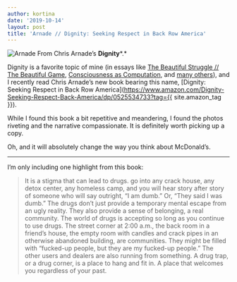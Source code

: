 ```yaml
---
author: kortina
date: '2019-10-14'
layout: post
title: 'Arnade // Dignity: Seeking Respect in Back Row America'
---
```


![Arnade](https://cdn-images-1.medium.com/max/2560/0*EJUf0-rmrbOcP0id)
From Chris Arnade’s **Dignity***.*

Dignity is a favorite topic of mine (in essays like [The Beautiful Struggle // The Beautiful Game](https://kortina.nyc/essays/the-beautiful-struggle-the-beautiful-game/), [Consciousness as Computation](https://kortina.nyc/essays/consciousness-as-computation-learning-from-deep-learning-and-information-theory/), and [many others](https://kortina.nyc/work/)), and I recently read Chris Arnade’s new book bearing this name, [Dignity: Seeking Respect in Back Row America](https://www.amazon.com/Dignity-Seeking-Respect-Back-America/dp/0525534733?tag={{ site.amazon_tag }}).

While I found this book a bit repetitive and meandering, I found the photos riveting and the narrative compassionate. It is definitely worth picking up a copy.

Oh, and it will absolutely change the way you think about McDonald’s.

---

I’m only including one highlight from this book:

> It is a stigma that can lead to drugs. go into any crack house, any detox center, any homeless camp, and you will hear story after story of someone who will say outright, “I am dumb.” Or, “They said I was dumb.” The drugs don’t just provide a temporary mental escape from an ugly reality. They also provide a sense of belonging, a real community. The world of drugs is accepting so long as you continue to use drugs. The street corner at 2:00 a.m., the back room in a friend’s house, the empty room with candles and crack pipes in an otherwise abandoned building, are communities. They might be filled with “fucked-up people, but they are my fucked-up people.” The other users and dealers are also running from something. A drug trap, or a drug corner, is a place to hang and fit in. A place that welcomes you regardless of your past.